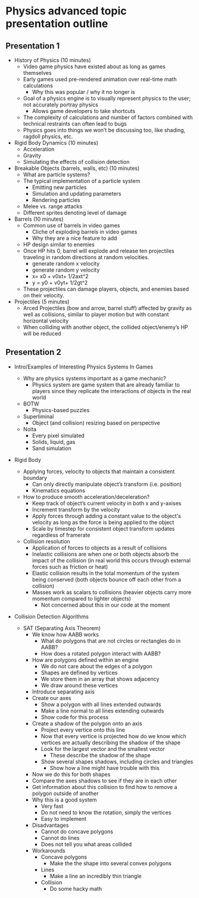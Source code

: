 # Physics advanced topic presentation outline

## Presentation 1

* History of Physics (10 minutes)
	* Video game physics have existed about as long as games themselves
	* Early games used pre-rendered animation over real-time math calculations
		* Why this was popular / why it no longer is
	* Goal of a physics engine is to visually represent physics to the user; not accurately portray physics
		* Allows game developers to take shortcuts
	* The complexity of calculations and number of factors combined with technical restraints can often lead to bugs
	* Physics goes into things we won’t be discussing too, like shading, ragdoll physics, etc.
* Rigid Body Dynamics (10 minutes)
	* Acceleration
	* Gravity
	* Simulating the effects of collision detection
* Breakable Objects (barrels, walls, etc) (10 minutes)
	* What are particle systems?
	* The typical implementation of a particle system
		* Emitting new particles
		* Simulation and updating parameters
		* Rendering particles
	* Melee vs. range attacks
	* Different sprites denoting level of damage
* Barrels (10 minutes)
	* Common use of barrels in video games
		* Cliche of exploding barrels in video games
		* Why they are a nice feature to add
	* HP design similar to enemies
	* Once HP hits 0, barrel will explode and release ten projectiles traveling in random directions at random velocities.
		* generate random x velocity
		* generate random y velocity
		* x= x0 + v0xt+ 1/2axt^2
		* y = y0 + v0yt+ 1/2gt^2
	* These projectiles can damage players, objects, and enemies based on their velocity.
* Projectiles (5 minutes)
	* Arced Projectiles (bow and arrow, barrel stuff) affected by gravity as well as collisions, similar to player motion but with constant horizontal velocity
	* When colliding with another object, the collided object/enemy’s HP will be reduced

			
		

## Presentation 2

* Intro/Examples of Interesting Physics Systems In Games
	* Why are physics systems important as a game mechanic?
		* Physics system are game system that are already familiar to players since they replicate the interactions of objects in the real world
	* BOTW
		* Physics-based puzzles
	* Superliminal
		* Object (and collision) resizing based on perspective
	* Noita
		* Every pixel simulated
		* Solids, liquid, gas
		* Sand simulation
* Rigid Body
	* Applying forces, velocity to objects that maintain a consistent boundary
		* Can only directly manipulate object’s transform (i.e. position)
		* Kinematics equations
	* How to produce smooth acceleration/deceleration?
		* Keep track of object’s current velocity in both x and y-axises
		* Increment transform by the velocity
		* Apply forces through adding a constant value to the object's velocity as long as the force is being applied to the object
		* Scale by timestep for consistent object transform updates regardless of framerate
	* Collision resolution
		* Application of forces to objects as a result of collisions
		* Inelastic collisions are when one or both objects absorb the impact of the collision (in real world this occurs through external forces such as friction or heat)
		* Elastic collision results in the total momentum of the system being conserved (both objects bounce off each other from a collision)
		* Masses work as scalars to collisions (heavier objects carry more momentum compared to lighter objects)
			* Not concerned about this in our code at the moment

* Collision Detection Algorithms
	* SAT (Separating Axis Theorem)
		* We know how AABB works
			* What do polygons that are not circles or rectangles do in AABB?
			* How does a rotated polygon interact with AABB?
		* How are polygons defined within an engine
			* We do not care about the edges of a polygon
			* Shapes are defined by vertices
			* We store them in an array that shows adjacency
			* We draw around these vertices
		* Introduce separating axis
		* Create our axes
			* Show a polygon with all lines extended outwards
			* Make a line normal to all lines extending outwards
			* Show code for this process
		* Create a shadow of the polygon onto an axis
			* Project every vertice onto this line
			* Now that every vertice is projected how do we know which vertices are actually describing the shadow of the shape
			* Look for the largest vector and the smallest vector
				* These describe the shadow of the shape
			* Show several shapes shadows, including circles and triangles
				* Show how a line might have trouble with this
		* Now we do this for both shapes
		* Compare the axes shadows to see if they are in each other
		* Get information about this collision to find how to remove a polygon outside of another
		* Why this is a good system
			* Very fast
			* Do not need to know the rotation, simply the vertices
			* Easy to implement
		* Disadvantages
			* Cannot do concave polygons
			* Cannot do lines
			* Does not tell you what areas collided
		* Workarounds
			* Concave polygons
				* Make the the shape into several convex polygons
			* Lines
				* Make a line an incredibly thin triangle
			* Collision
				* Do some hacky math

		